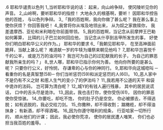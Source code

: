 .6 
耶和华谴责以色列 
1_当听耶和华说的话： 
起来，向山岭争辩， 
使冈陵听见你的声音。 
2_山岭啊，要听耶和华的指控！ 
大地永久的根基啊，要听！ 
因耶和华控告他的百姓， 
与以色列争辩。 
3_「我的百姓啊，我向你做了甚么呢？ 
我在甚么事上使你厌烦？ 
你回答我吧！ 
4_我曾将你从埃及地领出来， 
从为奴之家救赎你， 
我差遣摩西、亚伦和米利暗在你前面带领。 
5_我的百姓啊，当记念从前摩押王巴勒如何筹算， 
比珥的儿子巴兰如何回应他， 
当记念从什亭到吉甲所发生的事， 
好使你们明白耶和华公义的作为。」 
耶和华的要求 
6_「我朝见耶和华， 
在至高神面前跪拜，当献上甚么呢？ 
难道献一岁的牛犊为燔祭来朝见他吗？ 
7_耶和华岂喜悦千千的公羊， 
或是万万的油河吗？ 
我岂可为自己的过犯献我的长子， 
为自己的罪恶献我所亲生的吗？」 
8_世人哪，耶和华已指示你何为善。 
他向你所要的是甚么呢？ 
只要你行公义，好怜悯， 
存谦卑的心与你的神同行。 
9_耶和华向这城唿叫 
─看重你的名是真智慧(58)─ 
你们当听惩罚(59)和派定惩罚的人(60)。 
10_恶人家中不是仍有不义之财 
和惹人生气的变小了的伊法吗？ 
11_我若用不公道的天平 
和袋中诡诈的法码， 
岂可算为清白呢？ 
12_城Y的有钱人遍行残暴， 
其中的居民说谎话， 
口中的舌头尽是诡诈。 
13_因此，我也击打你，使你受伤(61)， 
因你的罪恶使你受惊骇。 
14_你要吃，却吃不饱， 
你的肚子仍是空空。 
你必被挪去，不得逃脱； 
如有逃脱的，我必交给刀剑。 
15_你撒种，却不得收割； 
踹橄榄，却不得油抹身； 
有新酒，却不得酒喝。 
16_因为你遵守暗利的规条， 
行亚哈家一切所行的， 
顺从他们的计谋； 
因此，我必使你荒凉， 
使你的居民遭人嗤笑， 
你们也必担当我百姓的羞辱。 
 .
